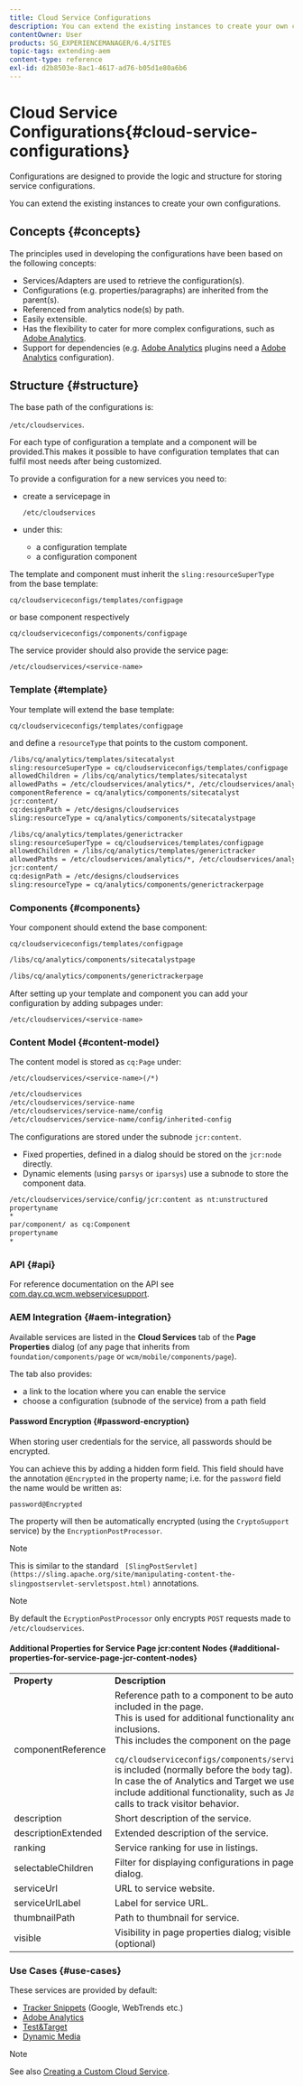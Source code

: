 ```yaml
---
title: Cloud Service Configurations
description: You can extend the existing instances to create your own configurations.
contentOwner: User
products: SG_EXPERIENCEMANAGER/6.4/SITES
topic-tags: extending-aem
content-type: reference
exl-id: d2b8503e-8ac1-4617-ad76-b05d1e80a6b6
---
```

# Cloud Service Configurations{#cloud-service-configurations}

Configurations are designed to provide the logic and structure for storing service configurations.

You can extend the existing instances to create your own configurations.

## Concepts {#concepts}

The principles used in developing the configurations have been based on the following concepts:

* Services/Adapters are used to retrieve the configuration(s).
* Configurations (e.g. properties/paragraphs) are inherited from the parent(s).
* Referenced from analytics node(s) by path.
* Easily extensible.
* Has the flexibility to cater for more complex configurations, such as [Adobe Analytics](/help/sites-administering/marketing-cloud.md#integrating-with-adobe-analytics).
* Support for dependencies (e.g. [Adobe Analytics](/help/sites-administering/marketing-cloud.md#integrating-with-adobe-analytics) plugins need a [Adobe Analytics](/help/sites-administering/marketing-cloud.md#integrating-with-adobe-analytics) configuration).

## Structure {#structure}

The base path of the configurations is:

`/etc/cloudservices`.

For each type of configuration a template and a component will be provided.This makes it possible to have configuration templates that can fulfil most needs after being customized.

To provide a configuration for a new services you need to:

* create a servicepage in

  `/etc/cloudservices`

* under this:

    * a configuration template
    * a configuration component

The template and component must inherit the `sling:resourceSuperType` from the base template:

`cq/cloudserviceconfigs/templates/configpage`

or base component respectively

`cq/cloudserviceconfigs/components/configpage`

The service provider should also provide the service page:

`/etc/cloudservices/<service-name>`

### Template {#template}

Your template will extend the base template:

`cq/cloudserviceconfigs/templates/configpage`

and define a `resourceType` that points to the custom component.

```xml
/libs/cq/analytics/templates/sitecatalyst
sling:resourceSuperType = cq/cloudserviceconfigs/templates/configpage
allowedChildren = /libs/cq/analytics/templates/sitecatalyst
allowedPaths = /etc/cloudservices/analytics/*, /etc/cloudservices/analytics/.*
componentReference = cq/analytics/components/sitecatalyst
jcr:content/
cq:designPath = /etc/designs/cloudservices
sling:resourceType = cq/analytics/components/sitecatalystpage

/libs/cq/analytics/templates/generictracker
sling:resourceSuperType = cq/cloudservices/templates/configpage
allowedChildren = /libs/cq/analytics/templates/generictracker
allowedPaths = /etc/cloudservices/analytics/*, /etc/cloudservices/analytics/.*
jcr:content/
cq:designPath = /etc/designs/cloudservices
sling:resourceType = cq/analytics/components/generictrackerpage

```

### Components {#components}

Your component should extend the base component:

`cq/cloudserviceconfigs/templates/configpage`

```xml
/libs/cq/analytics/components/sitecatalystpage

/libs/cq/analytics/components/generictrackerpage

```

After setting up your template and component you can add your configuration by adding subpages under:

`/etc/cloudservices/<service-name>`

### Content Model {#content-model}

The content model is stored as `cq:Page` under:

`/etc/cloudservices/<service-name>(/*)`

```xml
/etc/cloudservices
/etc/cloudservices/service-name
/etc/cloudservices/service-name/config
/etc/cloudservices/service-name/config/inherited-config
```

The configurations are stored under the subnode `jcr:content`.

* Fixed properties, defined in a dialog should be stored on the `jcr:node` directly.
* Dynamic elements (using `parsys` or `iparsys`) use a subnode to store the component data.

```xml
/etc/cloudservices/service/config/jcr:content as nt:unstructured
propertyname
*
par/component/ as cq:Component
propertyname
*
```

### API {#api}

For reference documentation on the API see [com.day.cq.wcm.webservicesupport](https://helpx.adobe.com/experience-manager/6-4/sites/developing/using/reference-materials/javadoc/com/day/cq/wcm/webservicesupport/package-summary.html).

### AEM Integration {#aem-integration}

Available services are listed in the **Cloud Services** tab of the **Page Properties** dialog (of any page that inherits from `foundation/components/page` or `wcm/mobile/components/page`).

The tab also provides:

* a link to the location where you can enable the service 
* choose a configuration (subnode of the service) from a path field

#### Password Encryption {#password-encryption}

When storing user credentials for the service, all passwords should be encrypted.

You can achieve this by adding a hidden form field. This field should have the annotation `@Encrypted` in the property name; i.e. for the `password` field the name would be written as:

`password@Encrypted`

The property will then be automatically encrypted (using the `CryptoSupport` service) by the `EncryptionPostProcessor`.

>[!NOTE]
>
>This is similar to the standard ` [SlingPostServlet](https://sling.apache.org/site/manipulating-content-the-slingpostservlet-servletspost.html)` annotations.

>[!NOTE]
>
>By default the `EcryptionPostProcessor` only encrypts `POST` requests made to `/etc/cloudservices`.

#### Additional Properties for Service Page jcr:content Nodes {#additional-properties-for-service-page-jcr-content-nodes}

<table> 
 <tbody> 
  <tr> 
   <td><strong>Property</strong></td> 
   <td><strong>Description</strong></td> 
  </tr> 
  <tr> 
   <td>componentReference</td> 
   <td>Reference path to a component to be automatically included in the page.<br /> This is used for additional functionality and JS inclusions.<br /> This includes the component on the page where<br /> <code> cq/cloudserviceconfigs/components/servicecomponents</code><br /> is included (normally before the <code>body</code> tag).<br /> In case the of Analytics and Target we use this to include additional functionality, such as JavaScript calls to track visitor behavior.</td> 
  </tr> 
  <tr> 
   <td>description</td> 
   <td>Short description of the service.<br /> </td> 
  </tr> 
  <tr> 
   <td>descriptionExtended</td> 
   <td>Extended description of the service.</td> 
  </tr> 
  <tr> 
   <td>ranking</td> 
   <td>Service ranking for use in listings.</td> 
  </tr> 
  <tr> 
   <td>selectableChildren</td> 
   <td>Filter for displaying configurations in page properties dialog.</td> 
  </tr> 
  <tr> 
   <td>serviceUrl</td> 
   <td>URL to service website.</td> 
  </tr> 
  <tr> 
   <td>serviceUrlLabel</td> 
   <td>Label for service URL.</td> 
  </tr> 
  <tr> 
   <td>thumbnailPath</td> 
   <td>Path to thumbnail for service.</td> 
  </tr> 
  <tr> 
   <td>visible</td> 
   <td>Visibility in page properties dialog; visible by default (optional)</td> 
  </tr> 
 </tbody> 
</table>

### Use Cases {#use-cases}

These services are provided by default:

* [Tracker Snippets](/help/sites-administering/external-providers.md) (Google, WebTrends etc.)
* [Adobe Analytics](/help/sites-administering/marketing-cloud.md#integrating-with-adobe-analytics)
* [Test&Target](/help/sites-administering/marketing-cloud.md#integrating-with-adobe-target)
* [Dynamic Media](/help/sites-administering/marketing-cloud.md#integrating-with-scene)

>[!NOTE]
>
>See also [Creating a Custom Cloud Service](/help/sites-developing/extending-cloud-config-custom-cloud.md).
